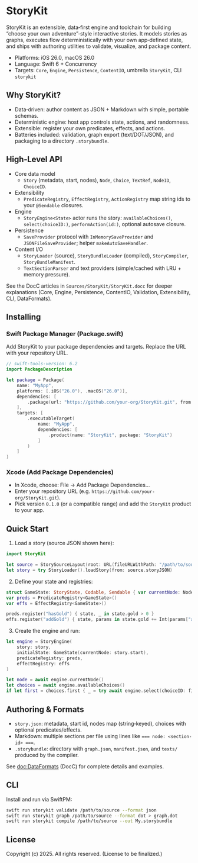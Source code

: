 # StoryKit

StoryKit is an extensible, data‑first engine and toolchain for building “choose your own adventure”‑style interactive stories. It models stories as graphs, executes flow deterministically with your own app‑defined state, and ships with authoring utilities to validate, visualize, and package content.

- Platforms: iOS 26.0, macOS 26.0
- Language: Swift 6 + Concurrency
- Targets: `Core`, `Engine`, `Persistence`, `ContentIO`, umbrella `StoryKit`, CLI `storykit`

## Why StoryKit?

- Data‑driven: author content as JSON + Markdown with simple, portable schemas.
- Deterministic engine: host app controls state, actions, and randomness.
- Extensible: register your own predicates, effects, and actions.
- Batteries included: validation, graph export (text/DOT/JSON), and packaging to a directory `.storybundle`.

## High‑Level API

- Core data model
  - `Story` (metadata, start, nodes), `Node`, `Choice`, `TextRef`, `NodeID`, `ChoiceID`.
- Extensibility
  - `PredicateRegistry`, `EffectRegistry`, `ActionRegistry` map string ids to your `@Sendable` closures.
- Engine
  - `StoryEngine<State>` actor runs the story: `availableChoices()`, `select(choiceID:)`, `performAction(id:)`, optional autosave closure.
- Persistence
  - `SaveProvider` protocol with `InMemorySaveProvider` and `JSONFileSaveProvider`; helper `makeAutoSaveHandler`.
- Content I/O
  - `StoryLoader` (source), `StoryBundleLoader` (compiled), `StoryCompiler`, `StoryBundleManifest`.
  - `TextSectionParser` and text providers (simple/cached with LRU + memory pressure).

See the DocC articles in `Sources/StoryKit/StoryKit.docc` for deeper explanations (Core, Engine, Persistence, ContentIO, Validation, Extensibility, CLI, DataFormats).

## Installing

### Swift Package Manager (Package.swift)

Add StoryKit to your package dependencies and targets. Replace the URL with your repository URL.

```swift
// swift-tools-version: 6.2
import PackageDescription

let package = Package(
    name: "MyApp",
    platforms: [.iOS("26.0"), .macOS("26.0")],
    dependencies: [
        .package(url: "https://github.com/your-org/StoryKit.git", from: "0.1.0")
    ],
    targets: [
        .executableTarget(
            name: "MyApp",
            dependencies: [
                .product(name: "StoryKit", package: "StoryKit")
            ]
        )
    ]
)
```

### Xcode (Add Package Dependencies)

- In Xcode, choose: File → Add Package Dependencies…
- Enter your repository URL (e.g. `https://github.com/your-org/StoryKit.git`).
- Pick version `0.1.0` (or a compatible range) and add the `StoryKit` product to your app.

## Quick Start

1) Load a story (source JSON shown here):

```swift
import StoryKit

let source = StorySourceLayout(root: URL(fileURLWithPath: "/path/to/source"))
let story = try StoryLoader().loadStory(from: source.storyJSON)
```

2) Define your state and registries:

```swift
struct GameState: StoryState, Codable, Sendable { var currentNode: NodeID; var gold = 0 }
var preds = PredicateRegistry<GameState>()
var effs = EffectRegistry<GameState>()

preds.register("hasGold") { state, _ in state.gold > 0 }
effs.register("addGold") { state, params in state.gold += Int(params["amount"] ?? "0") ?? 0 }
```

3) Create the engine and run:

```swift
let engine = StoryEngine(
    story: story,
    initialState: GameState(currentNode: story.start),
    predicateRegistry: preds,
    effectRegistry: effs
)

let node = await engine.currentNode()
let choices = await engine.availableChoices()
if let first = choices.first { _ = try await engine.select(choiceID: first.id) }
```

## Authoring & Formats

- `story.json`: metadata, start id, nodes map (string‑keyed), choices with optional predicates/effects.
- Markdown: multiple sections per file using lines like `=== node: <section-id> ===`.
- `.storybundle`: directory with `graph.json`, `manifest.json`, and `texts/` produced by the compiler.

See <doc:DataFormats> (DocC) for complete details and examples.

## CLI

Install and run via SwiftPM:

```bash
swift run storykit validate /path/to/source --format json
swift run storykit graph /path/to/source --format dot > graph.dot
swift run storykit compile /path/to/source --out My.storybundle
```

## License

Copyright (c) 2025. All rights reserved. (License to be finalized.)

